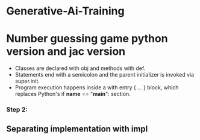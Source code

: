 # Generative-Ai-Training

# Number guessing game python version and jac version

-  Classes are declared with obj and methods with def. 
-  Statements end with a semicolon and the parent initializer is invoked via super.init. 
- Program execution happens inside a with entry { ... } block, which replaces Python's if __name__ == "__main__": section. 


### Step 2:
## Separating implementation with impl

